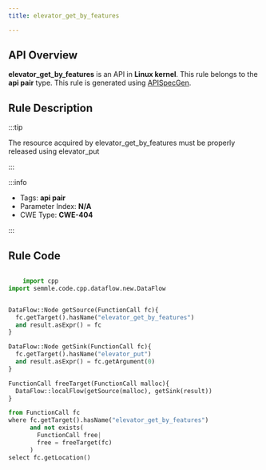 ```yaml
---
title: elevator_get_by_features

---
```



## API Overview
**elevator_get_by_features** is an API in **Linux kernel**. This rule belongs to the **api pair** type. This rule is generated using [APISpecGen](../../tools/APISpecGen).
## Rule Description

:::tip

The resource acquired by elevator_get_by_features must be properly released using elevator_put

:::

:::info

- Tags: **api pair**
- Parameter Index: **N/A**
- CWE Type: **CWE-404**

:::

## Rule Code
```python

    import cpp
import semmle.code.cpp.dataflow.new.DataFlow


DataFlow::Node getSource(FunctionCall fc){
  fc.getTarget().hasName("elevator_get_by_features")
  and result.asExpr() = fc
}

DataFlow::Node getSink(FunctionCall fc){
  fc.getTarget().hasName("elevator_put")
  and result.asExpr() = fc.getArgument(0)
}

FunctionCall freeTarget(FunctionCall malloc){
  DataFlow::localFlow(getSource(malloc), getSink(result))
}

from FunctionCall fc
where fc.getTarget().hasName("elevator_get_by_features")
      and not exists(
        FunctionCall free| 
        free = freeTarget(fc)
      )
select fc.getLocation()

    
```